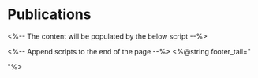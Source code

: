 # Publications

<div id="profiles_publications">
<%-- The content will be populated by the below script --%>
</div>


<%-- Append scripts to the end of the page --%>
<%@string footer_tail="
<!-- get data from the UCSF Profiles API -->
<script src='../assets/js/publications.js'></script>
<script>
  /* add_profiles_user_content('ProfilesURLName', 'henrik.bengtsson') */
  add_profiles_user_content('ProfilesURLName', 'adam.olshen')
  /* add_profiles_user_content('FNO', 'royr@cc.ucsf.edu') */
</script>
"%>
